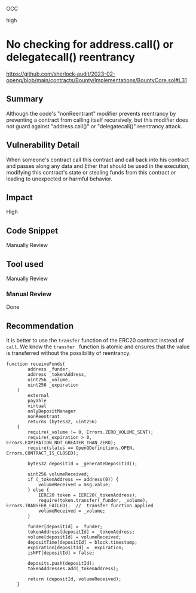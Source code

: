 OCC

high

# No checking for address.call() or delegatecall() reentrancy

https://github.com/sherlock-audit/2023-02-openq/blob/main/contracts/Bounty/Implementations/BountyCore.sol#L31

## Summary
Although the code's "nonReentrant" modifier  prevents reentrancy by preventing a contract from calling itself recursively, but this modifier does not guard against "address.call()" or "delegatecall()" reentrancy attack.

## Vulnerability Detail
When someone's contract call this contract and call back into his contract and passes along any data and Ether that should be used in the execution, modifying this contract's state or stealing funds from this contract or leading to unexpected or harmful behavior. 

## Impact
High

## Code Snippet
Manually Review

## Tool used
Manually Review

### Manual Review
Done

## Recommendation
It is better to use the `transfer` function of the ERC20 contract instead of `call`. We know the `transfer ` function is atomic and ensures that the value is transferred without the possibility of reentrancy.

```solidity
function receiveFunds(
        address _funder,
        address _tokenAddress,
        uint256 _volume,
        uint256 _expiration
    )
        external
        payable
        virtual
        onlyDepositManager
        nonReentrant
        returns (bytes32, uint256)
    {
        require(_volume != 0, Errors.ZERO_VOLUME_SENT);
        require(_expiration > 0, Errors.EXPIRATION_NOT_GREATER_THAN_ZERO);
        require(status == OpenQDefinitions.OPEN, Errors.CONTRACT_IS_CLOSED);

        bytes32 depositId = _generateDepositId();

        uint256 volumeReceived;
        if (_tokenAddress == address(0)) {
            volumeReceived = msg.value;
        } else {
            IERC20 token = IERC20(_tokenAddress);
            require(token.transfer(_funder, _volume), Errors.TRANSFER_FAILED);  //  transfer function applied 
            volumeReceived = _volume;
        }

        funder[depositId] = _funder;
        tokenAddress[depositId] = _tokenAddress;
        volume[depositId] = volumeReceived;
        depositTime[depositId] = block.timestamp;
        expiration[depositId] = _expiration;
        isNFT[depositId] = false;

        deposits.push(depositId);
        tokenAddresses.add(_tokenAddress);

        return (depositId, volumeReceived);
    }
```